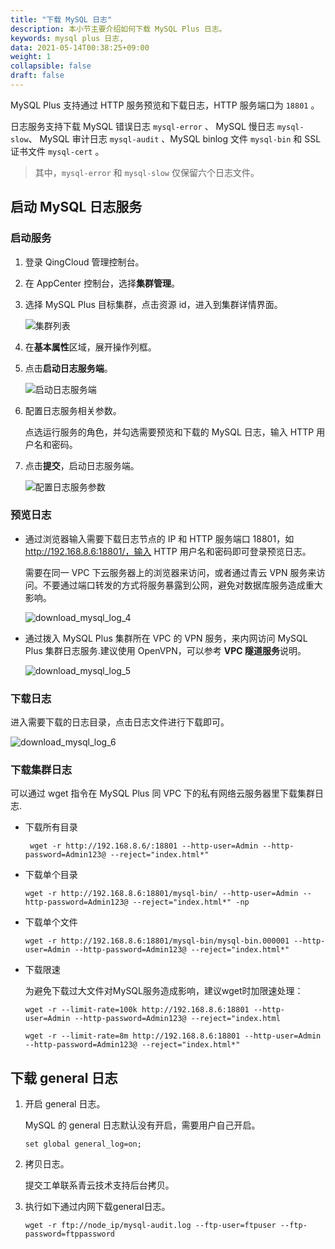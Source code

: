 ```yaml
---
title: "下载 MySQL 日志"
description: 本小节主要介绍如何下载 MySQL Plus 日志。 
keywords: mysql plus 日志,
data: 2021-05-14T00:38:25+09:00
weight: 1
collapsible: false
draft: false
---
```



MySQL Plus 支持通过 HTTP 服务预览和下载日志，HTTP 服务端口为 `18801` 。

日志服务支持下载 MySQL 错误日志 `mysql-error` 、 MySQL 慢日志 `mysql-slow`、 MySQL 审计日志 `mysql-audit` 、MySQL binlog 文件 `mysql-bin` 和 SSL 证书文件 `mysql-cert` 。

  > 其中，`mysql-error` 和 `mysql-slow` 仅保留六个日志文件。


## 启动 MySQL 日志服务

### 启动服务

1. 登录 QingCloud 管理控制台。
2. 在 AppCenter 控制台，选择**集群管理**。
3. 选择 MySQL Plus 目标集群，点击资源 id，进入到集群详情界面。
   
   ![集群列表](/database/mysql/_images/download_mysql_log_1.png)

4. 在**基本属性**区域，展开操作列框。
   
5. 点击**启动日志服务端**。
   
   ![启动日志服务端](/database/mysql/_images/download_mysql_log_2.png)

6. 配置日志服务相关参数。
   
   点选运行服务的角色，并勾选需要预览和下载的 MySQL 日志，输入 HTTP 用户名和密码。

7. 点击**提交**，启动日志服务端。
   
   ![配置日志服务参数](/database/mysql/_images/download_mysql_log_3.png)

### 预览日志

- 通过浏览器输入需要下载日志节点的 IP 和 HTTP 服务端口 18801，如 http://192.168.8.6:18801/，输入 HTTP 用户名和密码即可登录预览日志。

   需要在同一 VPC 下云服务器上的浏览器来访问，或者通过青云 VPN 服务来访问。不要通过端口转发的方式将服务暴露到公网，避免对数据库服务造成重大影响。

   ![download_mysql_log_4](/database/mysql/_images/download_mysql_log_4.png)

- 通过拨入 MySQL Plus 集群所在 VPC 的 VPN 服务，来内网访问 MySQL Plus 集群日志服务.建议使用 OpenVPN，可以参考 **VPC 隧道服务**说明。

   ![download_mysql_log_5](/database/mysql/_images/download_mysql_log_5.png)

### 下载日志

进入需要下载的日志目录，点击日志文件进行下载即可。

![download_mysql_log_6](/database/mysql/_images/download_mysql_log_6.png)

### 下载集群日志

可以通过 wget 指令在 MySQL Plus 同 VPC 下的私有网络云服务器里下载集群日志.

- 下载所有目录

  ```
   wget -r http://192.168.8.6/:18801 --http-user=Admin --http-password=Admin123@ --reject="index.html*"
  ```

- 下载单个目录

   ```
   wget -r http://192.168.8.6:18801/mysql-bin/ --http-user=Admin --http-password=Admin123@ --reject="index.html*" -np
   ```

- 下载单个文件

   ```
   wget -r http://192.168.8.6:18801/mysql-bin/mysql-bin.000001 --http-user=Admin --http-password=Admin123@ --reject="index.html*"
   ```

- 下载限速

  为避免下载过大文件对MySQL服务造成影响，建议wget时加限速处理：

   ```
   wget -r --limit-rate=100k http://192.168.8.6:18801 --http-user=Admin --http-password=Admin123@ --reject="index.html
   ```

   ```
   wget -r --limit-rate=8m http://192.168.8.6:18801 --http-user=Admin --http-password=Admin123@ --reject="index.html*"
   ```

## 下载 general 日志

1. 开启 general 日志。

   MySQL 的 general 日志默认没有开启，需要用户自己开启。 

   ```
   set global general_log=on;
   ```

2. 拷贝日志。

   提交工单联系青云技术支持后台拷贝。

3. 执行如下通过内网下载general日志。
   
   ```
   wget -r ftp://node_ip/mysql-audit.log --ftp-user=ftpuser --ftp-password=ftppassword
   ```
